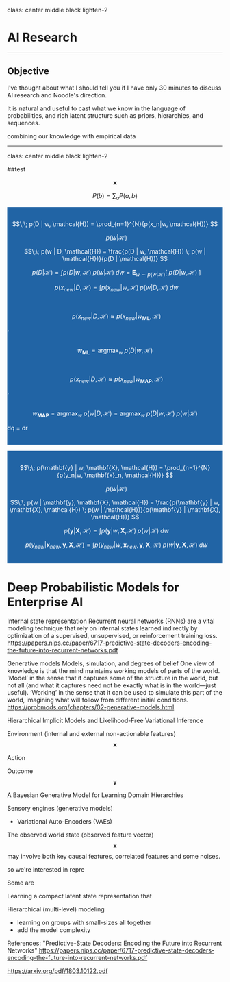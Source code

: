


class: center middle black lighten-2

# AI Research
---
## Objective
I've thought about what I should tell you if I have only 30 minutes to discuss AI research and Noodle's direction.

It is natural and useful to cast what we know in the language of probabilities,
and rich latent structure such as priors, hierarchies, and sequences.

combining our knowledge with empirical data

---
class: center middle black lighten-2

##test

$$\mathbf{x}$$



$$P(b) = \sum_{a}{P(a,b)}$$


<div style="background-color:rgb(33,100,165)
; color:white">

$$\;$$


$$\;\; p(D | w, \mathcal{H}) = \prod_{n=1}^{N}{p(x_n|w, \mathcal{H})} $$

$$\;\; p(w | \mathcal{H})$$

$$\;\; p(w | D, \mathcal{H}) = \frac{p(D | w, \mathcal{H}) \; p(w | \mathcal{H})}{p(D | \mathcal{H})} $$

$$\;\; p(D|\mathcal{H}) = \int{ p(D | w, \mathcal{H}) \; p(w | \mathcal{H}) } \; dw = \mathbf{E}_{w \sim p(w | \mathcal{H} )} [ \; p(D | w, \mathcal{H}) \; ] $$

$$\;\; p(x_{new}|D, \mathcal{H}) = \int{ p(x_{new} | w, \mathcal{H}) \; p(w | D, \mathcal{H}) } \; dw$$


$$\;$$



$$\;\; p(x_{new}|D, \mathcal{H}) \approx  p(x_{new} | w_{\mathbf{ML}}, \mathcal{H}) $$, $$\;$$ $$w_{\mathbf{ML}} = \text{argmax}_w \; p(D | w, \mathcal{H})  $$


$$\;$$

$$\;\; p(x_{new}|D, \mathcal{H}) \approx  p(x_{new} | w_{\mathbf{MAP}}, \mathcal{H}) $$,
$$\;$$ $$w_{\mathbf{MAP}} = \text{argmax}_w \; p(w | D, \mathcal{H}) = \text{argmax}_w \; p(D | w, \mathcal{H}) \;  p(w | \mathcal{H})  $$

dq = dr

$$\;$$

</div>


<div style="background-color:rgb(33,100,165)
; color:white">

$$\;$$


$$\;\; p(\mathbf{y} |  w, \mathbf{X}, \mathcal{H}) = \prod_{n=1}^{N}{p(y_n|w, \mathbf{x}_n,  \mathcal{H})} $$

$$\;\; p(w | \mathcal{H})$$

$$\;\; p(w | \mathbf{y}, \mathbf{X}, \mathcal{H}) = \frac{p(\mathbf{y} | w, \mathbf{X},  \mathcal{H}) \; p(w | \mathcal{H})}{p(\mathbf{y}  | \mathbf{X}, \mathcal{H})} $$


$$\;\; p(\mathbf{y}|\mathbf{X},\mathcal{H}) = \int{ p(\mathbf{y} | w, \mathbf{X}, \mathcal{H}) \; p(w | \mathcal{H}) } \; dw$$


$$\;\; p(y_{new}|\mathbf{x}_{new}, \mathbf{y}, \mathbf{X}, \mathcal{H}) = \int{ p(y_{new} | w, \mathbf{x}_{new}, \mathbf{y}, \mathbf{X}, \mathcal{H}) \; p(w | \mathbf{y}, \mathbf{X}, \mathcal{H}) } \; dw$$


$$\;$$


</div>




# Deep Probabilistic Models for Enterprise AI

Internal state representation
Recurrent neural networks (RNNs) are a vital modeling technique that rely on
internal states learned indirectly by optimization of a supervised, unsupervised, or
reinforcement training loss.
https://papers.nips.cc/paper/6717-predictive-state-decoders-encoding-the-future-into-recurrent-networks.pdf


Generative models
Models, simulation, and degrees of belief
One view of knowledge is that the mind maintains working models of parts of the world. ‘Model’ in the sense that it captures some of the structure in the world, but not all (and what it captures need not be exactly what is in the world—just useful). ‘Working’ in the sense that it can be used to simulate this part of the world, imagining what will follow from different initial conditions.
https://probmods.org/chapters/02-generative-models.html



Hierarchical Implicit Models and Likelihood-Free Variational Inference

Environment
(internal and external non-actionable features) $$\mathbf{x}$$

Action

Outcome $$\mathbf{y}$$

A Bayesian Generative Model for Learning Domain Hierarchies




Sensory engines (generative models)
- Variational Auto-Encoders (VAEs)


The observed world state (observed feature vector) $$\mathbf{x}$$ may involve both key causal features,
correlated features and some noises.


so we're interested in repre


Some are


Learning a compact latent state representation that



Hierarchical (multi-level) modeling
- learning on groups with small-sizes all together
- add the model complexity



References:
"Predictive-State Decoders:
Encoding the Future into Recurrent Networks"
https://papers.nips.cc/paper/6717-predictive-state-decoders-encoding-the-future-into-recurrent-networks.pdf



https://arxiv.org/pdf/1803.10122.pdf
